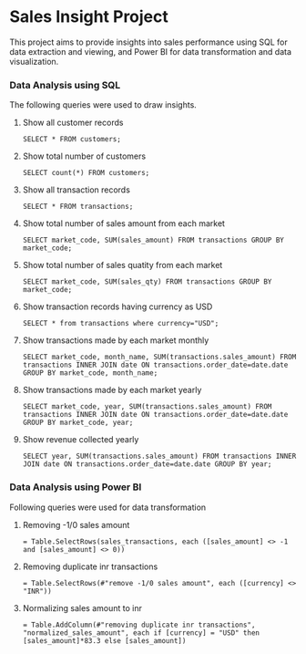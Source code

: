 # Sales Insight Project
This project aims to provide insights into sales performance using SQL for data extraction and viewing, and Power BI for data transformation and data visualization.

### Data Analysis using SQL
The following queries were used to draw insights.
1. Show all customer records

    `SELECT * FROM customers;`

1. Show total number of customers

    `SELECT count(*) FROM customers;`

1. Show all transaction records

    `SELECT * FROM transactions;`

1. Show total number of sales amount from each market

    `SELECT market_code, SUM(sales_amount) FROM transactions GROUP BY market_code;`

1. Show total number of sales quatity from each market

    `SELECT market_code, SUM(sales_qty) FROM transactions GROUP BY market_code;`

1. Show transaction records having currency as USD

    `SELECT * from transactions where currency="USD";`

1. Show transactions made by each market monthly

    `SELECT market_code, month_name, SUM(transactions.sales_amount) FROM transactions INNER JOIN date ON transactions.order_date=date.date GROUP BY market_code, month_name;`

1. Show transactions made by each market yearly

    `SELECT market_code, year, SUM(transactions.sales_amount) FROM transactions INNER JOIN date ON transactions.order_date=date.date GROUP BY market_code, year;`

1. Show revenue collected yearly

    `SELECT year, SUM(transactions.sales_amount) FROM transactions INNER JOIN date ON transactions.order_date=date.date GROUP BY year;`




### Data Analysis using Power BI
Following queries were used for data transformation
1. Removing -1/0 sales amount

    `= Table.SelectRows(sales_transactions, each ([sales_amount] <> -1 and [sales_amount] <> 0))`

1. Removing duplicate inr transactions

    `= Table.SelectRows(#"remove -1/0 sales amount", each ([currency] <> "INR"))`

1. Normalizing sales amount to inr

    `= Table.AddColumn(#"removing duplicate inr transactions", "normalized_sales_amount", each if [currency] = "USD" then [sales_amount]*83.3 else [sales_amount])`
